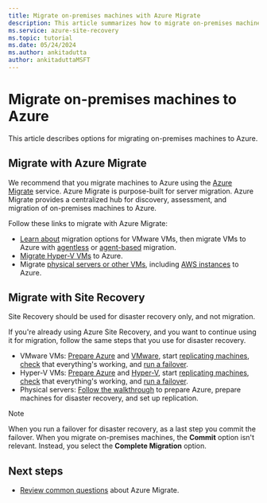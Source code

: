 ```yaml
---
title: Migrate on-premises machines with Azure Migrate
description: This article summarizes how to migrate on-premises machines to Azure, and recommends Azure Migrate.
ms.service: azure-site-recovery
ms.topic: tutorial
ms.date: 05/24/2024
ms.author: ankitadutta
author: ankitaduttaMSFT
---
```


# Migrate on-premises machines to Azure

This article describes options for migrating on-premises machines to Azure. 

## Migrate with Azure Migrate

We recommend that you migrate machines to Azure using the [Azure Migrate](../migrate/migrate-services-overview.md) service. Azure Migrate is purpose-built for server migration. Azure Migrate provides a centralized hub for discovery, assessment, and migration of on-premises machines to Azure.

Follow these links to migrate with Azure Migrate:

- [Learn about](../migrate/server-migrate-overview.md) migration options for VMware VMs, then migrate VMs to Azure with [agentless](../migrate/tutorial-migrate-vmware.md) or [agent-based](../migrate/tutorial-migrate-vmware-agent.md) migration.
- [Migrate Hyper-V VMs](../migrate/tutorial-migrate-hyper-v.md) to Azure.
- Migrate [physical servers or other VMs](../migrate/tutorial-migrate-physical-virtual-machines.md), including [AWS instances](../migrate/tutorial-migrate-aws-virtual-machines.md) to Azure.

## Migrate with Site Recovery

Site Recovery should be used for disaster recovery only, and not migration.

If you're already using Azure Site Recovery, and you want to continue using it for migration, follow the same steps that you use for disaster recovery.

- VMware VMs: [Prepare Azure](tutorial-prepare-azure.md) and [VMware](vmware-azure-tutorial-prepare-on-premises.md), start [replicating machines](vmware-azure-tutorial.md), [check](tutorial-dr-drill-azure.md) that everything's working, and [run a failover](vmware-azure-tutorial-failover-failback.md).
- Hyper-V VMs: [Prepare Azure](tutorial-prepare-azure-for-hyperv.md) and [Hyper-V](hyper-v-prepare-on-premises-tutorial.md), start [replicating machines](hyper-v-azure-tutorial.md), [check](tutorial-dr-drill-azure.md) that everything's working, and [run a failover](hyper-v-azure-failover-failback-tutorial.md).
- Physical servers: [Follow the walkthrough](physical-azure-disaster-recovery.md) to prepare Azure, prepare machines for disaster recovery, and set up replication.

> [!NOTE]
> When you run a failover for disaster recovery, as a last step you commit the failover. When you migrate on-premises machines, the **Commit** option isn't relevant. Instead, you select the **Complete Migration** option. 

## Next steps

- [Review common questions](../migrate/resources-faq.md) about Azure Migrate.

  
